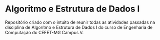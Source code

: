 # Algoritmo e Estrutura de Dados I

<p>Repositório criado com o intuito de reunir todas as atividades passadas na disciplina de Algorítmo e Estrutura 
  de Dados I do curso de Engenharia de Computação do CEFET-MG Campus V.<p/>
